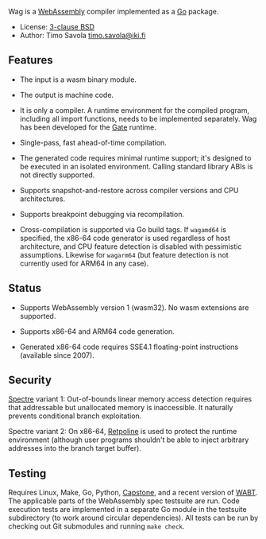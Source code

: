 Wag is a [WebAssembly](https://webassembly.org) compiler implemented as a
[Go](https://golang.org) package.

- License: [3-clause BSD](LICENSE)
- Author: Timo Savola <timo.savola@iki.fi>


Features
--------

- The input is a wasm binary module.

- The output is machine code.

- It is only a compiler.  A runtime environment for the compiled program,
  including all import functions, needs to be implemented separately.  Wag has
  been developed for the [Gate](https://gate.computer/gate) runtime.

- Single-pass, fast ahead-of-time compilation.

- The generated code requires minimal runtime support; it's designed to be
  executed in an isolated environment.  Calling standard library ABIs is not
  directly supported.

- Supports snapshot-and-restore across compiler versions and CPU architectures.

- Supports breakpoint debugging via recompilation.

- Cross-compilation is supported via Go build tags.  If `wagamd64` is
  specified, the x86-64 code generator is used regardless of host architecture,
  and CPU feature detection is disabled with pessimistic assumptions.  Likewise
  for `wagarm64` (but feature detection is not currently used for ARM64 in any
  case).


Status
------

- Supports WebAssembly version 1 (wasm32).  No wasm extensions are supported.

- Supports x86-64 and ARM64 code generation.

- Generated x86-64 code requires SSE4.1 floating-point instructions (available
  since 2007).


Security
--------

[Spectre](https://spectreattack.com) variant 1: Out-of-bounds linear memory
access detection requires that addressable but unallocated memory is
inaccessible.  It naturally prevents conditional branch exploitation.

Spectre variant 2: On x86-64, [Retpoline](https://support.google.com/faqs/answer/7625886)
is used to protect the runtime environment (although user programs shouldn't be
able to inject arbitrary addresses into the branch target buffer).


Testing
-------

Requires Linux, Make, Go, Python, [Capstone](https://www.capstone-engine.org),
and a recent version of [WABT](https://github.com/WebAssembly/wabt).
The applicable parts of the WebAssembly spec testsuite are run.  Code execution
tests are implemented in a separate Go module in the testsuite subdirectory (to
work around circular dependencies).  All tests can be run by checking out Git
submodules and running `make check`.


